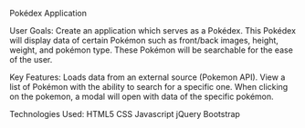 
Pokédex Application

User Goals:
    Create an application which serves as a Pokédex. This Pokédex will display data of certain Pokémon such as front/back images, height, weight, and pokémon type. These Pokémon will be searchable for the ease of the user.

Key Features:
    Loads data from an external source (Pokemon API).
    View a list of Pokémon with the ability to search for a specific one.
    When clicking on the pokemon, a modal will open with data of the specific pokémon.

Technologies Used:
    HTML5
    CSS
    Javascript
    jQuery
    Bootstrap
